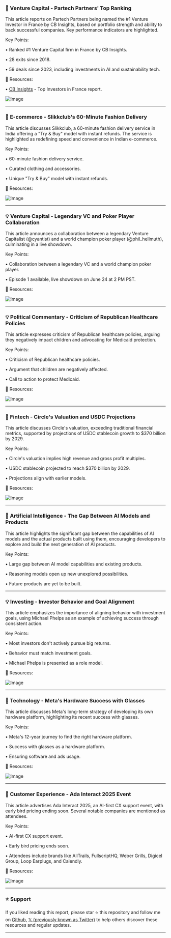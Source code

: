 ### 🤖 Venture Capital - Partech Partners' Top Ranking

This article reports on Partech Partners being named the #1 Venture Investor in France by CB Insights, based on portfolio strength and ability to back successful companies.  Key performance indicators are highlighted.

Key Points:

• Ranked #1 Venture Capital firm in France by CB Insights.


• 28 exits since 2018.


• 59 deals since 2023, including investments in AI and sustainability tech.


🔗 Resources:

• [CB Insights](https://cbinsights.com/research/top-investors-france/…) - Top Investors in France report.

![Image](https://pbs.twimg.com/media/GuHRJ7BW8AAkqQj?format=jpg&name=small)


---
### 🚀 E-commerce - Slikkclub's 60-Minute Fashion Delivery

This article discusses Slikkclub, a 60-minute fashion delivery service in India offering a "Try & Buy" model with instant refunds.  The service is highlighted as redefining speed and convenience in Indian e-commerce.

Key Points:

• 60-minute fashion delivery service.


• Curated clothing and accessories.


• Unique "Try & Buy" model with instant refunds.


🔗 Resources:

![Image](https://pbs.twimg.com/media/GuHP9ONWkAAc26Q?format=jpg&name=small)


---
### 💡 Venture Capital - Legendary VC and Poker Player Collaboration

This article announces a collaboration between a legendary Venture Capitalist (@cyantist) and a world champion poker player (@phil_hellmuth), culminating in a live showdown.

Key Points:

• Collaboration between a legendary VC and a world champion poker player.


• Episode 1 available, live showdown on June 24 at 2 PM PST.



🔗 Resources:

![Image](https://pbs.twimg.com/amplify_video_thumb/1902016021042462720/img/iA0YUIBjxF8BEyae.jpg)


---
### 💡 Political Commentary - Criticism of Republican Healthcare Policies

This article expresses criticism of Republican healthcare policies, arguing they negatively impact children and advocating for Medicaid protection.

Key Points:

• Criticism of Republican healthcare policies.


• Argument that children are negatively affected.


• Call to action to protect Medicaid.


🔗 Resources:

![Image](https://pbs.twimg.com/amplify_video_thumb/1936105210239213568/img/IU_3B7GE6YNhmc_4.jpg)


---
### 🤖 Fintech - Circle's Valuation and USDC Projections

This article discusses Circle's valuation, exceeding traditional financial metrics, supported by projections of USDC stablecoin growth to $370 billion by 2029.

Key Points:

• Circle's valuation implies high revenue and gross profit multiples.


• USDC stablecoin projected to reach $370 billion by 2029.


•  Projections align with earlier models.


🔗 Resources:

![Image](https://pbs.twimg.com/media/Gt7EtmqXoAAHWl4?format=png&name=small)


---
### 🤖 Artificial Intelligence - The Gap Between AI Models and Products

This article highlights the significant gap between the capabilities of AI models and the actual products built using them, encouraging developers to explore and build the next generation of AI products.

Key Points:

• Large gap between AI model capabilities and existing products.


• Reasoning models open up new unexplored possibilities.


•  Future products are yet to be built.


---
### 💡 Investing -  Investor Behavior and Goal Alignment

This article emphasizes the importance of aligning behavior with investment goals, using Michael Phelps as an example of achieving success through consistent action.

Key Points:

• Most investors don't actively pursue big returns.


• Behavior must match investment goals.


•  Michael Phelps is presented as a role model.


🔗 Resources:

![Image](https://pbs.twimg.com/media/Gt-vZ78WQAAtc9T?format=jpg&name=900x900)


---
### 🚀 Technology - Meta's Hardware Success with Glasses

This article discusses Meta's long-term strategy of developing its own hardware platform, highlighting its recent success with glasses.

Key Points:

• Meta's 12-year journey to find the right hardware platform.


• Success with glasses as a hardware platform.


•  Ensuring software and ads usage.


🔗 Resources:

![Image](https://pbs.twimg.com/media/Gt5qpZWXEAMv2q4?format=jpg&name=small)


---
### 🚀 Customer Experience - Ada Interact 2025 Event

This article advertises Ada Interact 2025, an AI-first CX support event, with early bird pricing ending soon.  Several notable companies are mentioned as attendees.

Key Points:

• AI-first CX support event.


• Early bird pricing ends soon.


•  Attendees include brands like AllTrails, FullscriptHQ, Weber Grills, Digicel Group, Loop Earplugs, and Calendly.


🔗 Resources:

![Image](https://pbs.twimg.com/amplify_video_thumb/1933234024866078720/img/150XrALeSk4QHnWq.jpg)


---

### ⭐️ Support

If you liked reading this report, please star ⭐️ this repository and follow me on [Github](https://github.com/Drix10), [𝕏 (previously known as Twitter)](https://x.com/DRIX_10_) to help others discover these resources and regular updates.

---